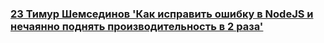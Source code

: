 ### [23 Тимур Шемсединов 'Как исправить ошибку в NodeJS и нечаянно поднять производительность в 2 раза'](https://www.youtube.com/watch?v=Q8ohKdYrpRA)

